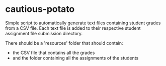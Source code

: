 # cautious-potato
Simple script to automatically generate text files containing student grades from a CSV file. Each text file is added to their respective student assignment file submission directory.

There should be a 'resources' folder that should contain:
* the CSV file that contains all the grades
* and the folder containing all the assignments of the students
